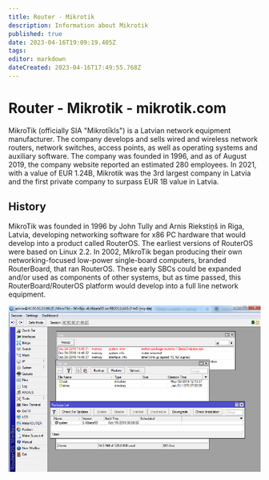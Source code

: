 ```yaml
---
title: Router - Mikrotik
description: Information about Mikrotik
published: true
date: 2023-04-16T19:09:19.405Z
tags: 
editor: markdown
dateCreated: 2023-04-16T17:49:55.768Z
---
```


# Router - Mikrotik - mikrotik.com

MikroTik (officially SIA "Mikrotīkls") is a Latvian network equipment manufacturer. The company develops and sells wired and wireless network routers, network switches, access points, as well as operating systems and auxiliary software. The company was founded in 1996, and as of August 2019, the company website reported an estimated 280 employees. In 2021, with a value of EUR 1.24B, Mikrotik was the 3rd largest company in Latvia and the first private company to surpass EUR 1B value in Latvia.

## History
MikroTik was founded in 1996 by John Tully and Arnis Riekstiņš in Riga, Latvia, developing networking software for x86 PC hardware that would develop into a product called RouterOS. The earliest versions of RouterOS were based on Linux 2.2. In 2002, MikroTik began producing their own networking-focused low-power single-board computers, branded RouterBoard, that ran RouterOS. These early SBCs could be expanded and/or used as components of other systems, but as time passed, this RouterBoard/RouterOS platform would develop into a full line network equipment.

![mikrotik.png](/images/site/mikrotik.png)